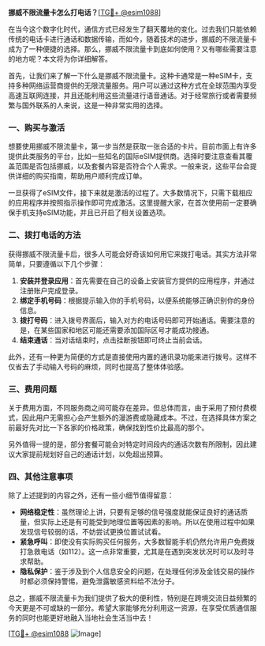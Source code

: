 **挪威不限流量卡怎么打电话？**[[TG💪+ @esim1088](https://t.me/s/esim1088)]

在当今这个数字化时代，通信方式已经发生了翻天覆地的变化。过去我们只能依赖传统的电话卡进行通话和数据传输，而如今，随着技术的进步，挪威的不限流量卡成为了一种便捷的选择。那么，挪威不限流量卡到底如何使用？又有哪些需要注意的地方呢？本文将为你详细解答。

首先，让我们来了解一下什么是挪威不限流量卡。这种卡通常是一种eSIM卡，支持多种网络运营商提供的无限流量服务。用户可以通过这种方式在全球范围内享受高速互联网连接，并且还能利用这些流量进行语音通话。对于经常旅行或者需要频繁与国外联系的人来说，这是一种非常实用的选择。

### 一、购买与激活

想要使用挪威不限流量卡，第一步当然是获取一张合适的卡片。目前市面上有许多提供此类服务的平台，比如一些知名的国际eSIM提供商。选择时要注意查看其覆盖范围是否包括挪威，以及套餐内容是否符合个人需求。一般来说，这些平台会提供详细的购买指南，帮助用户顺利完成订单。

一旦获得了eSIM文件，接下来就是激活的过程了。大多数情况下，只需下载相应的应用程序并按照指示操作即可完成激活。这里提醒大家，在首次使用前一定要确保手机支持eSIM功能，并且已开启了相关设置选项。

### 二、拨打电话的方法

获得挪威不限流量卡后，很多人可能会好奇该如何用它来拨打电话。其实方法非常简单，只要遵循以下几个步骤：

1. **安装并登录应用**：首先需要在自己的设备上安装官方提供的应用程序，并通过注册账户完成登录。
2. **绑定手机号码**：根据提示输入你的手机号码，以便系统能够正确识别你的身份信息。
3. **拨打号码**：进入拨号界面后，输入对方的电话号码即可开始通话。需要注意的是，在某些国家和地区可能还需要添加国际区号才能成功接通。
4. **结束通话**：当对话结束时，点击挂断按钮即可终止当前会话。

此外，还有一种更为简便的方式是直接使用内置的通讯录功能来进行拨号。这样不仅省去了手动输入号码的麻烦，同时也提高了整体体验感。

### 三、费用问题

关于费用方面，不同服务商之间可能存在差异。但总体而言，由于采用了预付费模式，因此用户无需担心会产生额外的漫游费或隐藏成本。不过，在选择具体方案之前最好先对比一下各家的价格政策，确保找到性价比最高的那个。

另外值得一提的是，部分套餐可能会对特定时间段内的通话次数有所限制，因此建议大家提前规划好自己的通话计划，以免超出预算。

### 四、其他注意事项

除了上述提到的内容之外，还有一些小细节值得留意：

- **网络稳定性**：虽然理论上讲，只要有足够的信号强度就能保证良好的通话质量，但实际上还是有可能受到地理位置等因素的影响。所以在使用过程中如果发现信号较弱的话，不妨尝试更换位置试试看。
- **紧急呼叫**：即使没有实际购买任何服务，大多数智能手机仍然允许用户免费拨打急救电话（如112）。这一点非常重要，尤其是在遇到突发状况时可以及时寻求帮助。
- **隐私保护**：鉴于涉及到个人信息安全的问题，在处理任何涉及金钱交易的操作时都必须保持警惕，避免泄露敏感资料给不法分子。

总之，挪威不限流量卡为我们提供了极大的便利性，特别是在跨境交流日益频繁的今天更是不可或缺的一部分。希望大家能够充分利用这一资源，在享受优质通信服务的同时也能更好地融入当地社会生活当中去！

[[TG💪+ @esim1088](https://t.me/s/esim1088) ![Image](https://i.postimg.cc/4NQfJmqS/Snipaste-2025-05-13-00-14-12.png)]